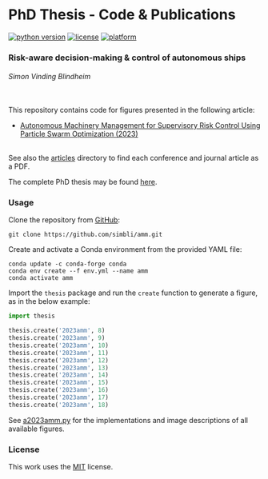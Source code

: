 # PhD Thesis - Code & Publications

[![python version](https://img.shields.io/badge/python-3.11-blue)]()
[![license](https://img.shields.io/badge/license-MIT-green)]()
[![platform](https://img.shields.io/badge/platform-windows-lightgrey)]()

### Risk-aware decision-making & control of autonomous ships
###### Simon Vinding Blindheim 

\
This repository contains code for figures presented in the following article:

- [Autonomous Machinery Management for Supervisory Risk Control Using 
Particle Swarm Optimization (2023)](https://doi.org/10.3390/jmse11020327)

\
See also the 
[articles](https://github.com/simbli/thesis/tree/main/articles)
directory to find each conference and journal article as a PDF.

The complete PhD thesis may be found 
[here](https://hdl.handle.net/11250/3071297).


### Usage
Clone the repository from [GitHub](https://github.com/simbli/thesis):
```
git clone https://github.com/simbli/amm.git
```

Create and activate a Conda environment from the provided YAML file:
```
conda update -c conda-forge conda
conda env create --f env.yml --name amm 
conda activate amm
```

Import the `thesis` package and run the `create` function to generate a figure,
as in the below example:

```python
import thesis

thesis.create('2023amm', 8)
thesis.create('2023amm', 9)
thesis.create('2023amm', 10)
thesis.create('2023amm', 11)
thesis.create('2023amm', 12)
thesis.create('2023amm', 13)
thesis.create('2023amm', 14)
thesis.create('2023amm', 15)
thesis.create('2023amm', 16)
thesis.create('2023amm', 17)
thesis.create('2023amm', 18)
```

See [a2023amm.py](./thesis/figures/a2023amm.py) for the implementations and 
image descriptions of all available figures.

### License

This work uses the [MIT](https://choosealicense.com/licenses/mit/) license.
